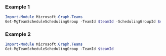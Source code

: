 ### Example 1
```powershell
Import-Module Microsoft.Graph.Teams
Get-MgTeamScheduleSchedulingGroup -TeamId $teamId -SchedulingGroupId $schedulingGroupId
```
### Example 2
```powershell
Import-Module Microsoft.Graph.Teams
Get-MgTeamScheduleSchedulingGroup -TeamId $teamId
```
